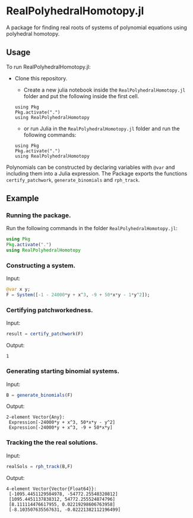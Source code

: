 # RealPolyhedralHomotopy.jl
A package for finding real roots of systems of polynomial equations using polyhedral homotopy.

## Usage
To run RealPolyhedralHomotopy.jl:
- Clone this repository.
    - Create a new julia notebook inside the `RealPolyhedralHomotopy.jl` folder and put the following inside the first cell.
    ```
    using Pkg
    Pkg.activate(".")
    using RealPolyhedralHomotopy
    ```
    
    - or run Julia in the `RealPolyhedralHomotopy.jl` folder and run the following commands:
    ```
    using Pkg
    Pkg.activate(".")
    using RealPolyhedralHomotopy
    ```

Polynomials can be constructed by declaring variables with `@var` and including them into a Julia expression.
The Package exports the functions `certify_patchwork`, `generate_binomials` and `rph_track`.

## Example
### Running the package.
Run the following commands in the folder `RealPolyhedralHomotopy.jl`:
```julia
using Pkg
Pkg.activate(".")
using RealPolyhedralHomotopy
```

### Constructing a system.
Input:
```julia
@var x y;
F = System([-1 - 24000*y + x^3, -9 + 50*x*y - 1*y^2]);
```
### Certifying patchworkedness.
Input:
```julia
result = certify_patchwork(F)
```

Output:
```
1
```


### Generating starting binomial systems.
Input:
```julia
B = generate_binomials(F)
```
Output:
```
2-element Vector{Any}:
 Expression[-24000*y + x^3, 50*x*y - y^2]
 Expression[-24000*y + x^3, -9 + 50*x*y]
```


### Tracking the the real solutions.
Input:
```julia
realSols = rph_track(B,F)
```
Output:
```
4-element Vector{Vector{Float64}}:
 [-1095.4451129504978, -54772.25548320812]
 [1095.4451137838312, 54772.255524874796]
 [8.111114476617955, 0.02219298606763958]
 [-8.103507635567631, -0.02221382112196499]
```




